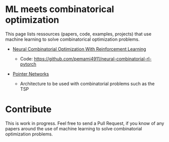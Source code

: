 # ML meets combinatorical optimization
This page lists ressources (papers, code, examples, projects) that use machine learning to solve combinatorical optimization problems.


* [Neural Combinatorial Optimization With Reinforcement Learning](https://arxiv.org/pdf/1611.09940.pdf) 
  * Code: https://github.com/pemami4911/neural-combinatorial-rl-pytorch

* [Pointer Networks](https://papers.nips.cc/paper/5866-pointer-networks)
  * Architecture to be used with combinatorial problems such as the TSP

# Contribute

This is work in progress. Feel free to send a Pull Request, if you know of any papers around the use of machine learning to solve combinatorial optimization problems.
